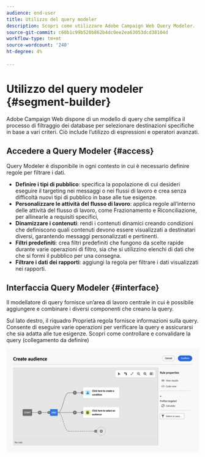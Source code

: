 ```yaml
---
audience: end-user
title: Utilizzo del query modeler
description: Scopri come utilizzare Adobe Campaign Web Query Modeler.
source-git-commit: c60b1c99b520b862b4dc0ee2ea63053dcd38104d
workflow-type: tm+mt
source-wordcount: '240'
ht-degree: 4%

---
```


# Utilizzo del query modeler {#segment-builder}

Adobe Campaign Web dispone di un modello di query che semplifica il processo di filtraggio dei database per selezionare destinazioni specifiche in base a vari criteri. Ciò include l’utilizzo di espressioni e operatori avanzati.

## Accedere a Query Modeler {#access}

Query Modeler è disponibile in ogni contesto in cui è necessario definire regole per filtrare i dati.

* **Definire i tipi di pubblico**: specifica la popolazione di cui desideri eseguire il targeting nei messaggi o nei flussi di lavoro e crea senza difficoltà nuovi tipi di pubblico in base alle tue esigenze.
* **Personalizzare le attività del flusso di lavoro**: applica regole all’interno delle attività del flusso di lavoro, come Frazionamento e Riconciliazione, per allinearle a requisiti specifici,
* **Dinamizzare i contenuti**: rendi i contenuti dinamici creando condizioni che definiscono quali contenuti devono essere visualizzati a destinatari diversi, garantendo messaggi personalizzati e pertinenti.
* **Filtri predefiniti**: crea filtri predefiniti che fungono da scelte rapide durante varie operazioni di filtro, sia che si utilizzino elenchi di dati che che si formi il pubblico per una consegna.
* **Filtrare i dati dei rapporti**: aggiungi la regola per filtrare i dati visualizzati nei rapporti.

## Interfaccia Query Modeler {#interface}

Il modellatore di query fornisce un’area di lavoro centrale in cui è possibile aggiungere e combinare i diversi componenti che creano la query.

Sul lato destro, il riquadro Proprietà regola fornisce informazioni sulla query. Consente di eseguire varie operazioni per verificare la query e assicurarsi che sia adatta alle tue esigenze. Scopri come controllare e convalidare la query (collegamento da definire)

![](assets/query-interface.png)

